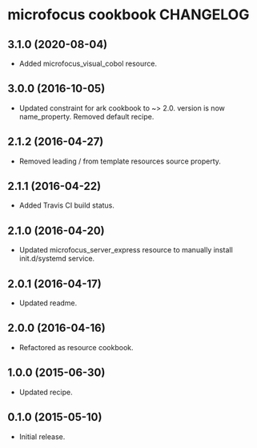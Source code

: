 microfocus cookbook CHANGELOG
=============================

3.1.0 (2020-08-04)
------------------
- Added microfocus_visual_cobol resource.

3.0.0 (2016-10-05)
------------------
- Updated constraint for ark cookbook to ~> 2.0. version is now name_property. Removed default recipe.

2.1.2 (2016-04-27)
------------------
- Removed leading / from template resources source property.

2.1.1 (2016-04-22)
------------------
- Added Travis CI build status.

2.1.0 (2016-04-20)
------------------
- Updated microfocus_server_express resource to manually install init.d/systemd service.

2.0.1 (2016-04-17)
------------------
- Updated readme.

2.0.0 (2016-04-16)
------------------
- Refactored as resource cookbook.

1.0.0 (2015-06-30)
------------------
- Updated recipe.

0.1.0 (2015-05-10)
------------------
- Initial release.
